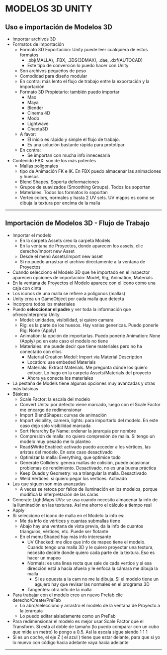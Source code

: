 # MODELOS 3D UNITY

## Uso e importación de Modelos 3D

- Importar archivos 3D
- Formatos de importación
    - Formato 3D Exportación: Unity puede leer cualquiera de estos formatos
        - .obj(MALLA), .FBX, .3DS(3DMAX), .dae, .dxf(AUTOCAD)
        - Este tipo de conversión lo puedo hacer con Unity
    - Son archivos pequeños de peso
    - Comodidad para diseño modular
    - En contra: más lento el flujo de trabajo entre la exportación y la importación
    - Formato 3D Propietario: también puedo importar
        - Max
        - Maya
        - Blender
        - Cinema 4D
        - Modo
        - Lightwave
        - Cheeta3D
    - A favor:
        - El inicio es rápido y simple el flujo de trabajo.
        - Es una solución bastante rápida para prototipar
    - En contra:
        - Se importan con mucha info innecesaria
- Contenido FBX: son de los más potentes
    - Mallas poligonales
    - tipo de Animación FK e IK. En FBX puedo almacenar las animaciones y huesos
    - Blend Shapes. Soporta deformaciones
    - Grupos de suavizados (Smoothing Groups). Todos los soportan
    - Materiales. Todos los formatos lo soportan
    - Vertex colors, normales y hasta 2 UV sets. UV mapos es como se dibuja la textura por encima de la malla
----

## Importación de Modelos 3D - Flujo de Trabajo

- Importar el modelo
    - En la carpeta Assets creo la carpeta Models
    - En la ventana de Proyectos, donde aparecen los assets, clic derecho/Import new Asset
    - Desde el menú Assets/Import new asset
    - Si no puedo arrastrar el archivo directamente a la ventana de Proyectos
- Cuando selecciono el Modelo 3D que he importado en el inspector aparecen opciones de importación: Model, Rig, Animation, Materials
- En la ventana de Proyectos el Modelo aparece con el icono como una caja con cinta
- Los iconos de una malla se refiere a poligonos (mallas)
- Unity crea un GameObject por cada malla que detecta
- Incorpora todos los materiales
- Puedo **seleccionar el padre** y ver toda la información que ofrece/interpreta Unity
    - Model: unidades, visibilidad, si quiero camara
    - Rig: es la parte de los huesos. Hay varias genericas. Puedo ponerle Rig: None (Apply)
    - Animation: la opción de importarlas. Puedo ponerle Animation: None (Apply) pq en este caso el modelo no tiene 
    - Materiales: me puede decir que tiene materiales pero no ha conectado con ellos
        - Material Creation Model: Import via Material Description
        - Location: use embeded Materials
        - Materials: Extract Materials. Me pregunta dónde los quiero extraer. Lo hago en la carpeta Assets/Materials del proyecto
        - Ahora ya conecta los materiales
- La pestaña de Models tiene algunas opciones muy avanzadas y otras más básicas
- Básicas:
    - Scale Factor: la escala del modelo
    - Convert Units: por defecto viene marcado, luego con el Scale Factor me encargo de redimensionar
    - Import BlendShapes: curvas de animación
    - Import visibility, camera, lights: para importarlo del modelo. En este caso dejo solo visibilidad marcada
    - Sort Herarchy By Name: ordenar la jerarquía por nombre
    - Compresión de malla: no quiero compresión de malla. Si tengo un modelo muy pesado me lo planteo
    - Read&Write Enabled: activado puedo acceder a los vértices, las aristas del modelo. En este caso desactivado
    - Optimizar la malla: Everything, que optimice todo
    - Generate Colliders: genera mallas de colisión, puede ocasionar problemas de rendimiento. Desactivado, no es una buena práctica
    - Keep Quads y Geometry: va a triangular la malla. Desactivado
    - Weld Vertices: si quiero pegar los vertices. Activado
- Las que siguen son más avanzadas
    - A veces se retoca por fallos de iluminación en los modelos, porque modifica la interpretación de las caras
- Generate LightMaps UVs: se usa cuando necesito almacenar la info de la iluminación en las texturas. Así me ahorro el cálculo a tiempo real
- Apply
- Si selecciono el icono de malla en el Modelo la info es:
    - Me da info de vértices y cuantas submallas tiene
    - Abajo hay una ventana de vista previa, da la info de cuantos triangulos, vértices, etc. Puede ser flotante
    - En el menu Shaded hay más info interesante
        - UV Checked: me dice que info de mapeo tiene el modelo. Cuando tengo una malla 3D y le quiero proyectar una textura, necesito decirle donde quiero cada parte de la textura. Eso es hacer un mapeo
        - Normals: es una linea recta que sale de cada vertice y si esa dirección está a hacia afuera y le enfoca la cámara me dibuja la malla
            - Si es opuesta a la cam no me la dibuja. Si el modelo tiene un agujero hay que revisar las normales en el programa 3D
        - Tangentes: otra info de la malla
- Para trabajar con el modelo creo un nuevo Prefab clic derecho/Create/PreFab
    - Lo abro/selecciono y arrastro el modelo de la ventana de Proyecto a la jerarquía
    - Lo puedo editar aisladamente como un PreFab
- Para redimensionar el modelo es mejor usar Scale Factor que el Transform. Si está al doble de tamaño (lo puedo comparar con un cubo que mide un metro) lo pongo a 0.5. Así la escala sigue siendo 1 1 1
- Si es un coche, el eje Z ( el azul ) tiene que estar delante, para que si yo lo muevo con código hacia adelante vaya hacia adelante
----

